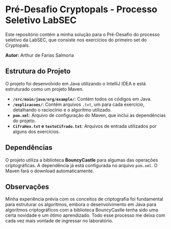 # Pré-Desafio Cryptopals - Processo Seletivo LabSEC

Este repositório contém a minha solução para o Pré-Desafio do processo seletivo da LabSEC, que consiste nos exercícios do primeiro set do Cryptopals.

**Autor:** Arthur de Farias Salmoria

## Estrutura do Projeto

O projeto foi desenvolvido em Java utilizando o IntelliJ IDEA e está estruturado como um projeto Maven.

- **`/src/main/java/org/example/`**: Contém todos os códigos em Java.
- **`/explicacoes/`**: Contém arquivos `.txt`, um para cada exercício, detalhando o raciocínio e o algoritmo utilizado.
- **`pom.xml`**: Arquivo de configuração do Maven, que inclui as dependências do projeto.
- **`CifraHex.txt` e `textoCifrado.txt`**: Arquivos de entrada utilizados por alguns dos exercícios.

## Dependências

O projeto utiliza a biblioteca **BouncyCastle** para algumas das operações criptográficas. A dependência já está configurada no arquivo `pom.xml`. O Maven fará o download automaticamente.

## Observações

Minha experiência prévia com os conceitos de criptografia foi fundamental para estruturar os algoritmos, embora o desenvolvimento em Java para algoritmos criptográficos com a biblioteca BouncyCastle tenha sido uma certa novidade e um ótimo aprendizado. Todo esse processo me deixa com cada vez mais vontade de ingressar no laboratório.
